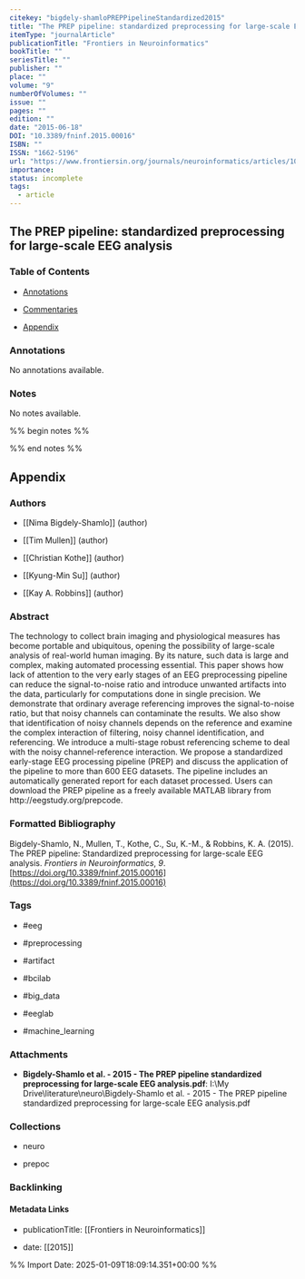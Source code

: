 ```yaml
---
citekey: "bigdely-shamloPREPPipelineStandardized2015"
title: "The PREP pipeline: standardized preprocessing for large-scale EEG analysis"
itemType: "journalArticle"
publicationTitle: "Frontiers in Neuroinformatics"
bookTitle: ""
seriesTitle: ""
publisher: ""
place: ""
volume: "9"
numberOfVolumes: ""
issue: ""
pages: ""
edition: ""
date: "2015-06-18"
DOI: "10.3389/fninf.2015.00016"
ISBN: ""
ISSN: "1662-5196"
url: "https://www.frontiersin.org/journals/neuroinformatics/articles/10.3389/fninf.2015.00016/full"
importance: 
status: incomplete
tags:
  - article
---
```


## The PREP pipeline: standardized preprocessing for large-scale EEG analysis

### Table of Contents

- [Annotations](#annotations)

+ [Commentaries](#commentaries)

- [Appendix](#appendix)

### Annotations


No annotations available.


### Notes


No notes available.


%% begin notes %%

<!-- Write your personal notes here -->

%% end notes %%

## Appendix

### Authors


- [[Nima Bigdely-Shamlo]] (author)

- [[Tim Mullen]] (author)

- [[Christian Kothe]] (author)

- [[Kyung-Min Su]] (author)

- [[Kay A. Robbins]] (author)



### Abstract

<p>The technology to collect brain imaging and physiological measures has become portable and ubiquitous, opening the possibility of large-scale analysis of real-world human imaging. By its nature, such data is large and complex, making automated processing essential. This paper shows how lack of attention to the very early stages of an EEG preprocessing pipeline can reduce the signal-to-noise ratio and introduce unwanted artifacts into the data, particularly for computations done in single precision. We demonstrate that ordinary average referencing improves the signal-to-noise ratio, but that noisy channels can contaminate the results. We also show that identification of noisy channels depends on the reference and examine the complex interaction of filtering, noisy channel identification, and referencing. We introduce a multi-stage robust referencing scheme to deal with the noisy channel-reference interaction. We propose a standardized early-stage EEG processing pipeline (PREP) and discuss the application of the pipeline to more than 600 EEG datasets. The pipeline includes an automatically generated report for each dataset processed. Users can download the PREP pipeline as a freely available MATLAB library from <ext-link ext-link-type="uri" xlink:href="http://eegstudy.org/prepcode" xmlns:xlink="http://www.w3.org/1999/xlink">http://eegstudy.org/prepcode</ext-link>.</p>


### Formatted Bibliography

Bigdely-Shamlo, N., Mullen, T., Kothe, C., Su, K.-M., & Robbins, K. A. (2015). The PREP pipeline: Standardized preprocessing for large-scale EEG analysis. _Frontiers in Neuroinformatics_, _9_. [https://doi.org/10.3389/fninf.2015.00016](https://doi.org/10.3389/fninf.2015.00016)


### Tags


- #eeg

- #preprocessing

- #artifact

- #bcilab

- #big_data

- #eeglab

- #machine_learning




### Attachments


- **Bigdely-Shamlo et al. - 2015 - The PREP pipeline standardized preprocessing for large-scale EEG analysis.pdf**: I:\My Drive\literature\neuro\Bigdely-Shamlo et al. - 2015 - The PREP pipeline standardized preprocessing for large-scale EEG analysis.pdf




### Collections


- neuro

- prepoc





### Backlinking


#### Metadata Links


- publicationTitle: [[Frontiers in Neuroinformatics]]




- date: [[2015]]





<!-- Any additional notes or comments -->


%% Import Date: 2025-01-09T18:09:14.351+00:00 %%
